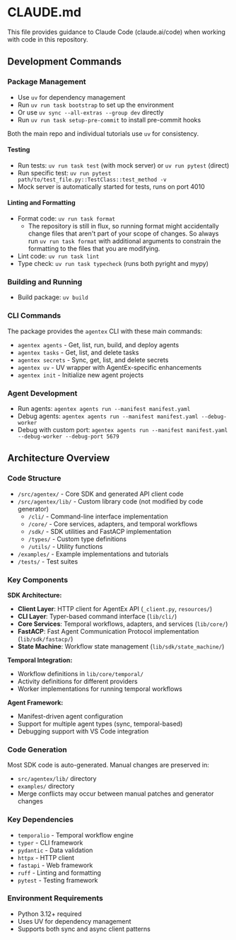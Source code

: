 # CLAUDE.md

This file provides guidance to Claude Code (claude.ai/code) when working with code in this repository.

## Development Commands

### Package Management
- Use `uv` for dependency management
- Run `uv run task bootstrap` to set up the environment
- Or use `uv sync --all-extras --group dev` directly
- Run `uv run task setup-pre-commit` to install pre-commit hooks

Both the main repo and individual tutorials use `uv` for consistency.

#### Testing
- Run tests: `uv run task test` (with mock server) or `uv run pytest` (direct)
- Run specific test: `uv run pytest path/to/test_file.py::TestClass::test_method -v`
- Mock server is automatically started for tests, runs on port 4010

#### Linting and Formatting
- Format code: `uv run task format`
  * The repository is still in flux, so running format might accidentally change files that aren't part of your scope of changes. So always run `uv run task format` with additional arguments to constrain the formatting to the files that you are modifying.
- Lint code: `uv run task lint`
- Type check: `uv run task typecheck` (runs both pyright and mypy)

### Building and Running
- Build package: `uv build`



### CLI Commands
The package provides the `agentex` CLI with these main commands:
- `agentex agents` - Get, list, run, build, and deploy agents
- `agentex tasks` - Get, list, and delete tasks  
- `agentex secrets` - Sync, get, list, and delete secrets
- `agentex uv` - UV wrapper with AgentEx-specific enhancements
- `agentex init` - Initialize new agent projects

### Agent Development
- Run agents: `agentex agents run --manifest manifest.yaml`
- Debug agents: `agentex agents run --manifest manifest.yaml --debug-worker`
- Debug with custom port: `agentex agents run --manifest manifest.yaml --debug-worker --debug-port 5679`

## Architecture Overview

### Code Structure
- `/src/agentex/` - Core SDK and generated API client code
- `/src/agentex/lib/` - Custom library code (not modified by code generator)
  - `/cli/` - Command-line interface implementation
  - `/core/` - Core services, adapters, and temporal workflows
  - `/sdk/` - SDK utilities and FastACP implementation
  - `/types/` - Custom type definitions
  - `/utils/` - Utility functions
- `/examples/` - Example implementations and tutorials
- `/tests/` - Test suites

### Key Components

**SDK Architecture:**
- **Client Layer**: HTTP client for AgentEx API (`_client.py`, `resources/`)
- **CLI Layer**: Typer-based command interface (`lib/cli/`)
- **Core Services**: Temporal workflows, adapters, and services (`lib/core/`)
- **FastACP**: Fast Agent Communication Protocol implementation (`lib/sdk/fastacp/`)
- **State Machine**: Workflow state management (`lib/sdk/state_machine/`)

**Temporal Integration:**
- Workflow definitions in `lib/core/temporal/`
- Activity definitions for different providers
- Worker implementations for running temporal workflows

**Agent Framework:**
- Manifest-driven agent configuration
- Support for multiple agent types (sync, temporal-based)
- Debugging support with VS Code integration

### Code Generation
Most SDK code is auto-generated. Manual changes are preserved in:
- `src/agentex/lib/` directory
- `examples/` directory
- Merge conflicts may occur between manual patches and generator changes

### Key Dependencies
- `temporalio` - Temporal workflow engine
- `typer` - CLI framework  
- `pydantic` - Data validation
- `httpx` - HTTP client
- `fastapi` - Web framework
- `ruff` - Linting and formatting
- `pytest` - Testing framework

### Environment Requirements
- Python 3.12+ required
- Uses UV for dependency management
- Supports both sync and async client patterns